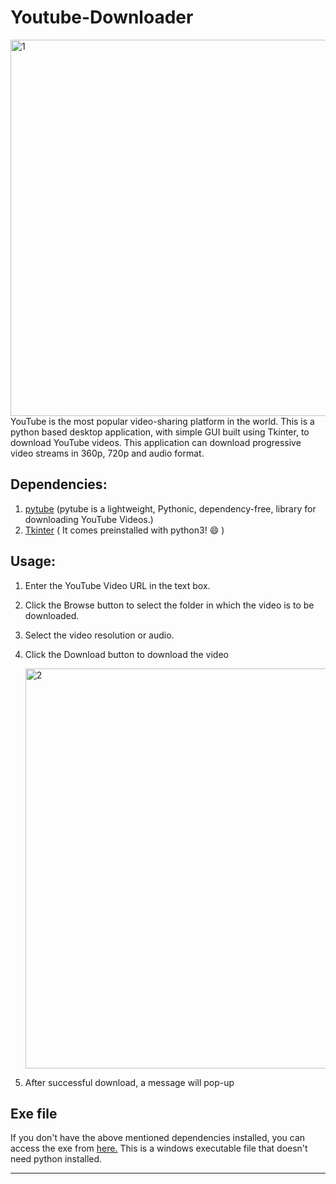 # Youtube-Downloader
<img width="602" alt="1" src="https://user-images.githubusercontent.com/38588505/129539412-478769b1-7faf-4e4a-9765-8fb057cbfbbf.PNG">
YouTube is the most popular video-sharing platform in the world. This is a python based desktop application, with simple GUI built using Tkinter, to download YouTube videos.
This application can download progressive video streams in 360p, 720p and audio format.

## Dependencies:
1. [pytube](https://pypi.org/project/pytube/) (pytube is a lightweight, Pythonic, dependency-free, library for downloading YouTube Videos.)
2. [Tkinter](https://docs.python.org/3/library/tkinter.html) ( It comes preinstalled with python3! :smile: ) 

## Usage:

1. Enter the YouTube Video URL in the text box.
2. Click the Browse button to select the folder in which the video is to be downloaded.
3. Select the video resolution or audio.
4. Click the Download button to download the video

    <img width="640" alt="2" src="https://user-images.githubusercontent.com/38588505/129539408-bf364011-0ea7-47f8-91fb-858aef539e1a.PNG">
    
5. After successful download, a message will pop-up

## Exe file
If you don't have the above mentioned dependencies installed, you can access the exe from [here.](https://drive.google.com/drive/folders/11evNG5qne1Rl8ZoPSbitrSsGJS92vbhR?usp=sharing) This is a windows executable file that doesn't need python installed.
********************************************************************

